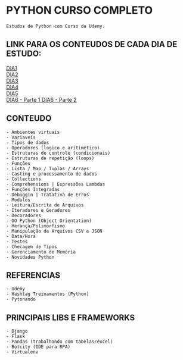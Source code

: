 # PYTHON CURSO COMPLETO

    Estudos de Python com Curso da Udemy.

## LINK PARA OS CONTEUDOS DE CADA DIA DE ESTUDO:


<a href="https://github.com/CamiloCCarvalho/python/blob/master/studies/day1/main.py">
    DIA1
</a>
<br/>

<a href="https://github.com/CamiloCCarvalho/python/blob/master/studies/day2/main.py">
    DIA2
</a>
<br/>

<a href="https://github.com/CamiloCCarvalho/python/blob/master/studies/day3/main.py">
    DIA3
</a>
<br/>

<a href="https://github.com/CamiloCCarvalho/python/blob/master/studies/day4/main.py">
    DIA4
</a>
<br/>

<a href="https://github.com/CamiloCCarvalho/python/blob/master/studies/day5/main.py">
    DIA5
</a>
<br/>

<a href="https://github.com/CamiloCCarvalho/python/blob/master/studies/day6/main.py">
    DIA6 - Parte 1
</a>
<a href="https://github.com/CamiloCCarvalho/python/blob/master/studies/day6/main2.py">
    DIA6 - Parte 2
</a>
<br/>


## CONTEUDO

    - Ambientes virtuais
    - Variaveis
    - Tipos de dados
    - Operadores (logico e aritimético)
    - Estruturas de controle (condicionais)
    - Estruturas de repetição (loops)
    - Funções
    - Lista / Map / Tuplas / Arrays
    - Casting e processamento de dados
    - Collections
    - Comprehensions | Expressões Lambdas
    - Funções Integradas
    - Debuggin | Tratativa de Erros
    - Modulos
    - Leitura/Escrita de Arquivos
    - Iteradores e Geradores
    - Decoradores
    - OO Python (Object Orientation)
    - Herança/Polimorfismo
    - Manipulação de Arquivos CSV e JSON
    - Data/Hora
    - Testes
    - Checagem de Tipos
    - Gerenciamento de Memória
    - Novidades Python

## REFERENCIAS

    - Udemy
    - Hashtag Treinamentos (Python)
    - Pytonando

## PRINCIPAIS LIBS E FRAMEWORKS

    - Django
    - Flask
    - Pandas (trabalhando com tabelas/excel)
    - Botcity (IDE para RPA)
    - Virtualenv

